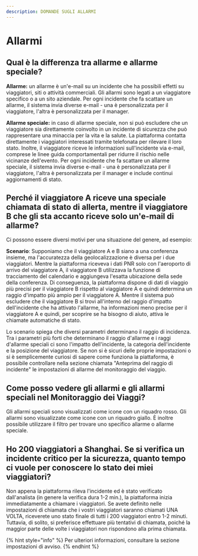 ```yaml
---
description: DOMANDE SUGLI ALLARMI
---
```


# Allarmi

## **Qual è la differenza tra allarme e allarme speciale?**

**Allarme:** un allarme è un'e-mail su un incidente che ha possibili effetti su viaggiatori, siti o attività commerciali. Gli allarmi sono legati a un viaggiatore specifico o a un sito aziendale. Per ogni incidente che fa scattare un allarme, il sistema invia diverse e-mail - una è personalizzata per il viaggiatore, l'altra è personalizzata per il manager.

**Allarme speciale:** in caso di allarme speciale, non si può escludere che un viaggiatore sia direttamente coinvolto in un incidente di sicurezza che può rappresentare una minaccia per la vita e la salute. La piattaforma contatta direttamente i viaggiatori interessati tramite telefonata per rilevare il loro stato. Inoltre, il viaggiatore riceve le informazioni sull'incidente via e-mail, comprese le linee guida comportamentali per ridurre il rischio nelle vicinanze dell'evento. Per ogni incidente che fa scattare un allarme speciale, il sistema invia diverse e-mail - una è personalizzata per il viaggiatore, l'altra è personalizzata per il manager e include continui aggiornamenti di stato. 

## **Perché il viaggiatore A riceve una speciale chiamata di stato di allerta, mentre il viaggiatore B che gli sta accanto riceve solo un'e-mail di allarme?**

Ci possono essere diversi motivi per una situazione del genere, ad esempio:

**Scenario**: Supponiamo che il viaggiatore A e B siano a una conferenza insieme, ma l'accuratezza della geolocalizzazione è diversa per i due viaggiatori. Mentre la piattaforma riceveva i dati PNR solo con l'aeroporto di arrivo del viaggiatore A, il viaggiatore B utilizzava la funzione di tracciamento del calendario e aggiungeva l'esatta ubicazione della sede della conferenza. Di conseguenza, la piattaforma dispone di dati di viaggio più precisi per il viaggiatore B rispetto al viaggiatore A e quindi determina un raggio d'impatto più ampio per il viaggiatore A. Mentre il sistema può escludere che il viaggiatore B si trovi all'interno del raggio d'impatto dell'incidente che ha attivato l'allarme, ha informazioni meno precise per il viaggiatore A e quindi, per scoprire se ha bisogno di aiuto, attiva le chiamate automatiche di stato.

Lo scenario spiega che diversi parametri determinano il raggio di incidenza. Tra i parametri più forti che determinano il raggio d'allarme e i raggi d'allarme speciali ci sono l'impatto dell'incidente, la categoria dell'incidente e la posizione del viaggiatore. Se non si è sicuri delle proprie impostazioni o si è semplicemente curiosi di sapere come funziona la piattaforma, è possibile controllare nella sezione chiamata "Anteprima del raggio di incidente" le impostazioni di allarme del monitoraggio del viaggio.

## **Come posso vedere gli allarmi e gli allarmi speciali nel Monitoraggio dei Viaggi?**

Gli allarmi speciali sono visualizzati come icone con un riquadro rosso. Gli allarmi sono visualizzate come icone con un riquadro giallo. È inoltre possibile utilizzare il filtro per trovare uno specifico allarme o allarme speciale.

## **Ho 200 viaggiatori a Shanghai. Se si verifica un incidente critico per la sicurezza, quanto tempo ci vuole per conoscere lo stato dei miei viaggiatori?**

Non appena la piattaforma rileva l'incidente ed è stato verificato dall'analista \(in genere la verifica dura 1-2 min.\), la piattaforma inizia immediatamente a chiamare i viaggiatori. Se avete definito nelle impostazioni di chiamata che i vostri viaggiatori saranno chiamati UNA VOLTA, riceverete uno stato finale di tutti i 200 viaggiatori entro 1-2 minuti. Tuttavia, di solito, si preferisce effettuare più tentativi di chiamata, poiché la maggior parte delle volte i viaggiatori non rispondono alla prima chiamata. 

{% hint style="info" %}
Per ulteriori informazioni, consultare la sezione impostazioni di avviso.
{% endhint %}

